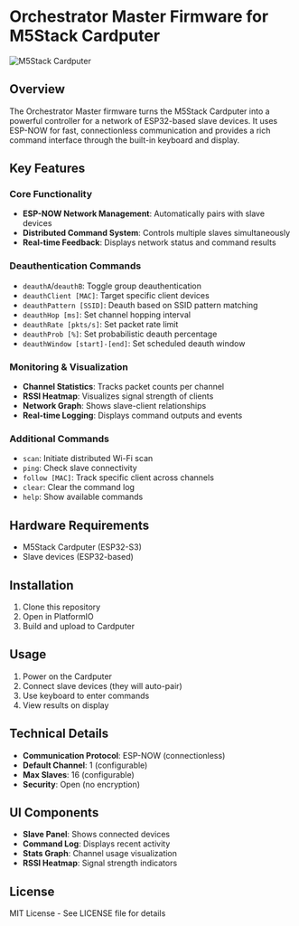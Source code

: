 # Orchestrator Master Firmware for M5Stack Cardputer

![M5Stack Cardputer](https://m5stack.oss-cn-shenzhen.aliyuncs.com/image/m5-docs_homepage/core/cardputer/Cardputer_01.webp)

## Overview
The Orchestrator Master firmware turns the M5Stack Cardputer into a powerful controller for a network of ESP32-based slave devices. It uses ESP-NOW for fast, connectionless communication and provides a rich command interface through the built-in keyboard and display.

## Key Features

### Core Functionality
- **ESP-NOW Network Management**: Automatically pairs with slave devices
- **Distributed Command System**: Controls multiple slaves simultaneously
- **Real-time Feedback**: Displays network status and command results

### Deauthentication Commands
- `deauthA`/`deauthB`: Toggle group deauthentication
- `deauthClient [MAC]`: Target specific client devices
- `deauthPattern [SSID]`: Deauth based on SSID pattern matching
- `deauthHop [ms]`: Set channel hopping interval
- `deauthRate [pkts/s]`: Set packet rate limit
- `deauthProb [%]`: Set probabilistic deauth percentage
- `deauthWindow [start]-[end]`: Set scheduled deauth window

### Monitoring & Visualization
- **Channel Statistics**: Tracks packet counts per channel
- **RSSI Heatmap**: Visualizes signal strength of clients
- **Network Graph**: Shows slave-client relationships
- **Real-time Logging**: Displays command outputs and events

### Additional Commands
- `scan`: Initiate distributed Wi-Fi scan
- `ping`: Check slave connectivity
- `follow [MAC]`: Track specific client across channels
- `clear`: Clear the command log
- `help`: Show available commands

## Hardware Requirements
- M5Stack Cardputer (ESP32-S3)
- Slave devices (ESP32-based)

## Installation
1. Clone this repository
2. Open in PlatformIO
3. Build and upload to Cardputer

## Usage
1. Power on the Cardputer
2. Connect slave devices (they will auto-pair)
3. Use keyboard to enter commands
4. View results on display

## Technical Details
- **Communication Protocol**: ESP-NOW (connectionless)
- **Default Channel**: 1 (configurable)
- **Max Slaves**: 16 (configurable)
- **Security**: Open (no encryption)

## UI Components
- **Slave Panel**: Shows connected devices
- **Command Log**: Displays recent activity
- **Stats Graph**: Channel usage visualization
- **RSSI Heatmap**: Signal strength indicators

## License
MIT License - See LICENSE file for details
